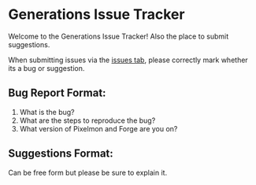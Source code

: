 # Generations Issue Tracker
Welcome to the Generations Issue Tracker! Also the place to submit suggestions.

When submitting issues via the [issues tab](https://github.com/Deltric/Generations/issues), please correctly mark whether its a bug or suggestion.


## Bug Report Format:
1. What is the bug?
2. What are the steps to reproduce the bug?
3. What version of Pixelmon and Forge are you on?


## Suggestions Format:
Can be free form but please be sure to explain it.
